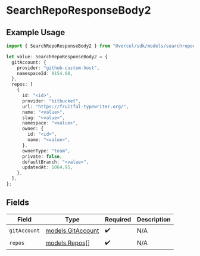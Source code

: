 # SearchRepoResponseBody2

## Example Usage

```typescript
import { SearchRepoResponseBody2 } from "@vercel/sdk/models/searchrepoop.js";

let value: SearchRepoResponseBody2 = {
  gitAccount: {
    provider: "github-custom-host",
    namespaceId: 9154.08,
  },
  repos: [
    {
      id: "<id>",
      provider: "bitbucket",
      url: "https://fruitful-typewriter.org/",
      name: "<value>",
      slug: "<value>",
      namespace: "<value>",
      owner: {
        id: "<id>",
        name: "<value>",
      },
      ownerType: "team",
      private: false,
      defaultBranch: "<value>",
      updatedAt: 1064.95,
    },
  ],
};
```

## Fields

| Field                                        | Type                                         | Required                                     | Description                                  |
| -------------------------------------------- | -------------------------------------------- | -------------------------------------------- | -------------------------------------------- |
| `gitAccount`                                 | [models.GitAccount](../models/gitaccount.md) | :heavy_check_mark:                           | N/A                                          |
| `repos`                                      | [models.Repos](../models/repos.md)[]         | :heavy_check_mark:                           | N/A                                          |